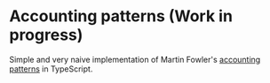 # Accounting patterns (Work in progress)

Simple and very naive implementation of Martin Fowler's
[accounting patterns](https://martinfowler.com/apsupp/accounting.pdf) in
TypeScript.
